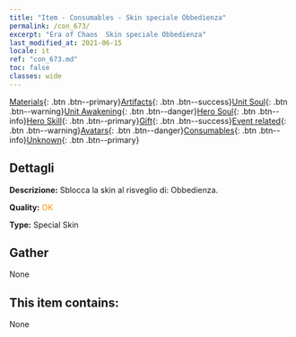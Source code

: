 ```yaml
---
title: "Item - Consumables - Skin speciale Obbedienza"
permalink: /con_673/
excerpt: "Era of Chaos  Skin speciale Obbedienza"
last_modified_at: 2021-06-15
locale: it
ref: "con_673.md"
toc: false
classes: wide
---
```

 [Materials](/ItemsIT/){: .btn .btn--primary}[Artifacts](/ItemsIT/Artifacts/){: .btn .btn--success}[Unit Soul](/ItemsIT/UnitSoul/){: .btn .btn--warning}[Unit Awakening](/ItemsIT/UnitAwakening/){: .btn .btn--danger}[Hero Soul](/ItemsIT/HeroSoul/){: .btn .btn--info}[Hero Skill](/ItemsIT/HeroSkill/){: .btn .btn--primary}[Gift](/ItemsIT/Gift/){: .btn .btn--success}[Event related](/ItemsIT/Events/){: .btn .btn--warning}[Avatars](/ItemsIT/Avatars/){: .btn .btn--danger}[Consumables](/ItemsIT/Consumables/){: .btn .btn--info}[Unknown](/ItemsIT/Unknown/){: .btn .btn--primary}

## Dettagli
 **Descrizione:** Sblocca la skin al risveglio di: Obbedienza.

 **Quality:** <span style="color: #FF8C00">OK</span>

 **Type:** Special Skin

## Gather

  None

## This item contains:

  None

